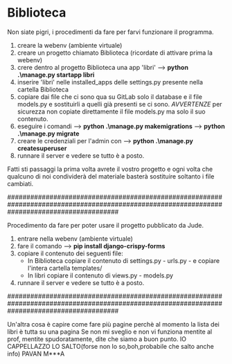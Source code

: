 # Biblioteca

Non siate pigri, i procedimenti da fare per farvi funzionare il programma.

1) creare la webenv (ambiente virtuale)
2) creare un progetto chiamato Biblioteca (ricordate di attivare prima la webenv)
3) crere dentro al progetto Biblioteca una app 'libri'  --> **python .\manage.py startapp libri**
4) inserire 'libri' nelle installed_apps delle settings.py presente nella cartella Biblioteca
5) copiare dai file che ci sono qua su GitLab solo il database e il file models.py e sostituirli a quelli già presenti se ci sono.
*AVVERTENZE* per sicurezza non copiate direttamente il file models.py ma solo il suo contenuto.
6) eseguire i comandi --> **python .\manage.py makemigrations**  --> **python .\manage.py migrate**
7) creare le credenziali per l'admin con --> **python .\manage.py createsuperuser**
8) runnare il server e vedere se tutto è a posto.

Fatti sti passaggi la prima volta avrete il vostro progetto e ogni volta che qualcuno di noi condividerà del materiale basterà sostituire soltanto
i file cambiati.

#############################################################################################################################################

Procedimento da fare per poter usare il progetto pubblicato da Jude.

1) entrare nella webenv (ambiente virtuale)
2) fare il comando --> **pip install django-crispy-forms**
3) copiare il contenuto dei seguenti file: 
    *  In Biblioteca copiare il contenuto di settings.py - urls.py     -       e copiare l'intera cartella templates/
    *  In libri copiare il contenuto di views.py - models.py
4) runnare il server e vedere se tutto è a posto.

#############################################################################################################################################

Un'altra cosa è capire come fare più pagine perchè al momento la lista dei libri è tutta su una pagina
Se non mi sveglio e non vi funziona mentite al prof, mentite spudoratamente, dite che siamo a buon punto. 
IO CAPPELLAZZO LO SALTO(forse non lo so,boh,probabile che salto anche info)
PAVAN M***A